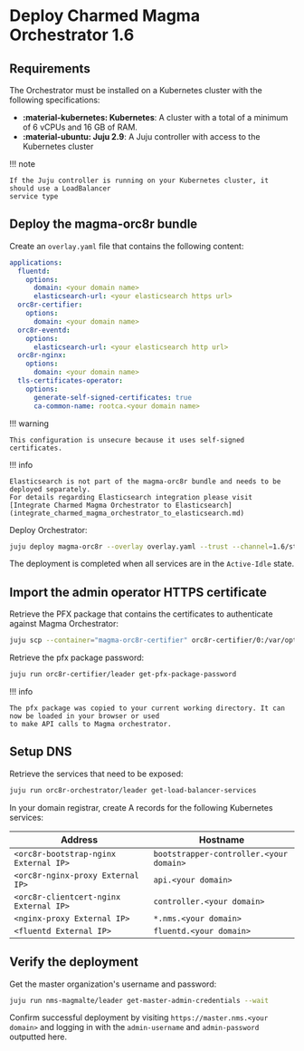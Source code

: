 # Deploy Charmed Magma Orchestrator 1.6

## Requirements

The Orchestrator must be installed on a Kubernetes cluster with the following specifications:

- **:material-kubernetes: Kubernetes**: A cluster with a total of a minimum of 6 vCPUs and 16 GB of RAM.
- **:material-ubuntu: Juju 2.9**: A Juju controller with access to the Kubernetes cluster

!!! note

    If the Juju controller is running on your Kubernetes cluster, it should use a LoadBalancer
    service type

## Deploy the magma-orc8r bundle

Create an `overlay.yaml` file that contains the following content:

```yaml title="overlay.yaml"
applications:
  fluentd:
    options:
      domain: <your domain name>
      elasticsearch-url: <your elasticsearch https url>
  orc8r-certifier:
    options:
      domain: <your domain name>
  orc8r-eventd:
    options:
      elasticsearch-url: <your elasticsearch http url>
  orc8r-nginx:
    options:
      domain: <your domain name>
  tls-certificates-operator:
    options:
      generate-self-signed-certificates: true
      ca-common-name: rootca.<your domain name>
```

!!! warning

    This configuration is unsecure because it uses self-signed certificates.

!!! info
    
    Elasticsearch is not part of the magma-orc8r bundle and needs to be deployed separately. 
    For details regarding Elasticsearch integration please visit [Integrate Charmed Magma Orchestrator to Elasticsearch](integrate_charmed_magma_orchestrator_to_elasticsearch.md)

Deploy Orchestrator:

```bash
juju deploy magma-orc8r --overlay overlay.yaml --trust --channel=1.6/stable
```

The deployment is completed when all services are in the `Active-Idle` state.

## Import the admin operator HTTPS certificate

Retrieve the PFX package that contains the certificates to authenticate against Magma Orchestrator:

```bash
juju scp --container="magma-orc8r-certifier" orc8r-certifier/0:/var/opt/magma/certs/admin_operator.pfx admin_operator.pfx
```

Retrieve the pfx package password:

```bash
juju run orc8r-certifier/leader get-pfx-package-password
```

!!! info

    The pfx package was copied to your current working directory. It can now be loaded in your browser or used
    to make API calls to Magma orchestrator.

## Setup DNS

Retrieve the services that need to be exposed:

```bash
juju run orc8r-orchestrator/leader get-load-balancer-services
```

In your domain registrar, create A records for the following Kubernetes services:

| Address                                | Hostname                                | 
|----------------------------------------|-----------------------------------------|
| `<orc8r-bootstrap-nginx External IP>`  | `bootstrapper-controller.<your domain>` | 
| `<orc8r-nginx-proxy External IP>`      | `api.<your domain>`                     | 
| `<orc8r-clientcert-nginx External IP>` | `controller.<your domain>`              | 
| `<nginx-proxy External IP>`            | `*.nms.<your domain>`                   | 
| `<fluentd External IP>`                | `fluentd.<your domain>`                 | 

## Verify the deployment

Get the master organization's username and password:

```bash
juju run nms-magmalte/leader get-master-admin-credentials --wait
```

Confirm successful deployment by visiting `https://master.nms.<your domain>` and logging in
with the `admin-username` and `admin-password` outputted here.
